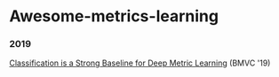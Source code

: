 # Awesome-metrics-learning

### 2019
[Classification is a Strong Baseline for Deep Metric Learning](https://arxiv.org/abs/1811.12649) (BMVC '19)
